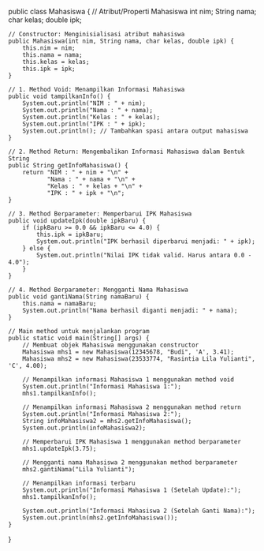 public class Mahasiswa {
    // Atribut/Properti Mahasiswa
    int nim;
    String nama;
    char kelas;
    double ipk;

    // Constructor: Menginisialisasi atribut mahasiswa
    public Mahasiswa(int nim, String nama, char kelas, double ipk) {
        this.nim = nim;
        this.nama = nama;
        this.kelas = kelas;
        this.ipk = ipk;
    }

    // 1. Method Void: Menampilkan Informasi Mahasiswa
    public void tampilkanInfo() {
        System.out.println("NIM : " + nim);
        System.out.println("Nama : " + nama);
        System.out.println("Kelas : " + kelas);
        System.out.println("IPK : " + ipk);
        System.out.println(); // Tambahkan spasi antara output mahasiswa
    }

    // 2. Method Return: Mengembalikan Informasi Mahasiswa dalam Bentuk String
    public String getInfoMahasiswa() {
        return "NIM : " + nim + "\n" +
               "Nama : " + nama + "\n" +
               "Kelas : " + kelas + "\n" +
               "IPK : " + ipk + "\n";
    }

    // 3. Method Berparameter: Memperbarui IPK Mahasiswa
    public void updateIpk(double ipkBaru) {
        if (ipkBaru >= 0.0 && ipkBaru <= 4.0) {
            this.ipk = ipkBaru;
            System.out.println("IPK berhasil diperbarui menjadi: " + ipk);
        } else {
            System.out.println("Nilai IPK tidak valid. Harus antara 0.0 - 4.0");
        }
    }

    // 4. Method Berparameter: Mengganti Nama Mahasiswa
    public void gantiNama(String namaBaru) {
        this.nama = namaBaru;
        System.out.println("Nama berhasil diganti menjadi: " + nama);
    }

    // Main method untuk menjalankan program
    public static void main(String[] args) {
        // Membuat objek Mahasiswa menggunakan constructor
        Mahasiswa mhs1 = new Mahasiswa(12345678, "Budi", 'A', 3.41);
        Mahasiswa mhs2 = new Mahasiswa(23533774, "Rasintia Lila Yulianti", 'C', 4.00);

        // Menampilkan informasi Mahasiswa 1 menggunakan method void
        System.out.println("Informasi Mahasiswa 1:");
        mhs1.tampilkanInfo();

        // Menampilkan informasi Mahasiswa 2 menggunakan method return
        System.out.println("Informasi Mahasiswa 2:");
        String infoMahasiswa2 = mhs2.getInfoMahasiswa();
        System.out.println(infoMahasiswa2);

        // Memperbarui IPK Mahasiswa 1 menggunakan method berparameter
        mhs1.updateIpk(3.75);

        // Mengganti nama Mahasiswa 2 menggunakan method berparameter
        mhs2.gantiNama("Lila Yulianti");

        // Menampilkan informasi terbaru
        System.out.println("Informasi Mahasiswa 1 (Setelah Update):");
        mhs1.tampilkanInfo();

        System.out.println("Informasi Mahasiswa 2 (Setelah Ganti Nama):");
        System.out.println(mhs2.getInfoMahasiswa());
    }
}

     
   
    
